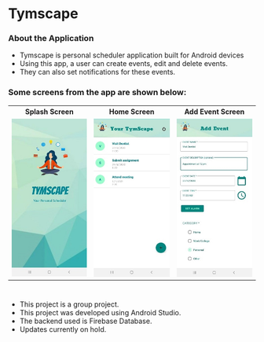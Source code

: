 # Tymscape
<h3>About the Application</h3>
<ul>
  <li>Tymscape is personal scheduler application built for Android devices</li>
  <li>Using this app, a user can create events, edit and delete events.</li>
  <li>They can also set notifications for these events.</li>
</ul>
<h3>Some screens from the app are shown below:</h3>

<table style="text-align: center">
  <tr>
    <th>Splash Screen</th>
    <th>Home Screen</th>
    <th>Add Event Screen</th>
  </tr>
  <tr>
    <td> <img src = "/images/splash.jpg"> </td>
    <td> <img src = "/images/home.jpg"> </td>
    <td> <img src = "/images/add_event.jpg"> </td>
  </tr>
</table>

#

<ul>
  <li>This project is a group project.</li>
  <li>This project was developed using Android Studio.</li>
  <li>The backend used is Firebase Database.</li>
  <li>Updates currently on hold.</li>
</ul>
